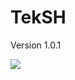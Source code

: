 # TekSH
Version 1.0.1
<!-- Ce texte ne sera pas affiché -->
<img src="https://t.bkit.co/w_64925db39b56d.gif" />
